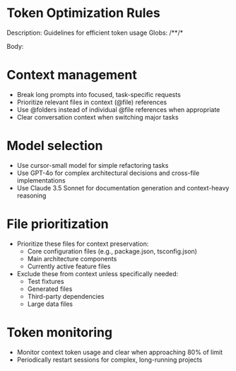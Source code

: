 # Token Optimization Rules

Description: Guidelines for efficient token usage
Globs: /**/*

Body:
  # Context management
  - Break long prompts into focused, task-specific requests
  - Prioritize relevant files in context (@file) references
  - Use @folders instead of individual @file references when appropriate
  - Clear conversation context when switching major tasks
  
  # Model selection
  - Use cursor-small model for simple refactoring tasks
  - Use GPT-4o for complex architectural decisions and cross-file implementations
  - Use Claude 3.5 Sonnet for documentation generation and context-heavy reasoning
  
  # File prioritization
  - Prioritize these files for context preservation:
    - Core configuration files (e.g., package.json, tsconfig.json)
    - Main architecture components
    - Currently active feature files
  - Exclude these from context unless specifically needed:
    - Test fixtures
    - Generated files
    - Third-party dependencies
    - Large data files
  
  # Token monitoring
  - Monitor context token usage and clear when approaching 80% of limit
  - Periodically restart sessions for complex, long-running projects
